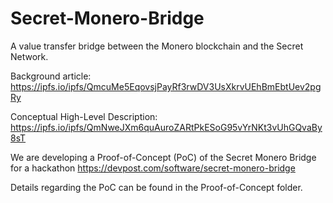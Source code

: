 # Secret-Monero-Bridge
A value transfer bridge between the Monero blockchain and the Secret Network.

Background article: https://ipfs.io/ipfs/QmcuMe5EqovsjPayRf3rwDV3UsXkrvUEhBmEbtUev2pgRy

Conceptual High-Level Description: https://ipfs.io/ipfs/QmNweJXm6quAuroZARtPkESoG95vYrNKt3vUhGQvaBy8sT

We are developing a Proof-of-Concept (PoC) of the Secret Monero Bridge for a hackathon https://devpost.com/software/secret-monero-bridge

Details regarding the PoC can be found in the Proof-of-Concept folder.
